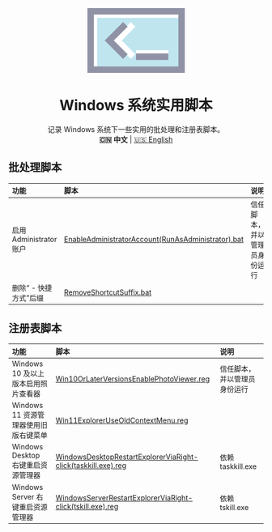 <!--suppress ALL-->
<p align="center">
<img alt="win-script" src="assets/image/logo.png">
</p>
<h1 align="center">Windows 系统实用脚本</h1>

<p align="center">
记录 Windows 系统下一些实用的批处理和注册表脚本。
<br>
<b>🇨🇳 中文</b> | <a href="README-en.md">🇺🇸 English</a>
</p>

## 批处理脚本

| 功能                  | 脚本                                                                                                             | 说明             |
|:--------------------|:---------------------------------------------------------------------------------------------------------------|:---------------|
| 启用 Administrator 账户 | [EnableAdministratorAccount(RunAsAdministrator).bat](./bat/EnableAdministratorAccount(RunAsAdministrator).bat) | 信任脚本，并以管理员身份运行 |
| 删除“ - 快捷方式”后缀       | [RemoveShortcutSuffix.bat](./bat/RemoveShortcutSuffix.bat)                                                     |                |

## 注册表脚本

| 功能                        | 脚本                                                                                                                                   | 说明              |
|:--------------------------|:-------------------------------------------------------------------------------------------------------------------------------------|:----------------|
| Windows 10 及以上版本启用照片查看器   | [Win10OrLaterVersionsEnablePhotoViewer.reg](./reg/Win10OrLaterVersionsEnablePhotoViewer.reg)                                         | 信任脚本，并以管理员身份运行  |
| Windows 11 资源管理器使用旧版右键菜单  | [Win11ExplorerUseOldContextMenu.reg](./reg/Win11ExplorerUseOldContextMenu.reg)                                                       |                 |
| Windows Desktop 右键重启资源管理器 | [WindowsDesktopRestartExplorerViaRight-click(taskkill.exe).reg](./reg/WindowsDesktopRestartExplorerViaRight-click(taskkill.exe).reg) | 依赖 taskkill.exe |
| Windows Server 右键重启资源管理器  | [WindowsServerRestartExplorerViaRight-click(tskill.exe).reg](./reg/WindowsServerRestartExplorerViaRight-click(tskill.exe).reg)       | 依赖 tskill.exe   |

